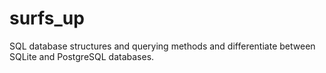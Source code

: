 # surfs_up
SQL database structures and querying methods and differentiate between SQLite and PostgreSQL databases.
